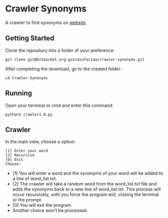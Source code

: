 # Crawler Synonyms
A crawler to find synonyms on [website](https://www.sinonimos.com.br/).

## Getting Started

Clone the repository into a folder of your preference:

```
git clone git@bitbucket.org:gustavofariaa/crawler-synonyms.git
```

After completing the download, go to the created folder:

```
cd Crawler-Synonyms
```

## Running

Open your terminal or cmd and enter this command:

```
python3 crawler1.0.py
```

## Crawler

In the main view, choose a option:

```
[1] Enter your word 
[2] Recursive 
[0] Exit
Choose: 
```

* [1] You will enter a word and the synonyms of your word will be added to a line of word_list.txt.
* [2] The crawler will take a random word from the word_list.txt file and adds the synonyms back to a new line of word_list.txt. This process will occur recursively, until you force the program exit, closing the terminal or the prompt.
* [0] You will exit the program.
* Another choice won't be processed.
